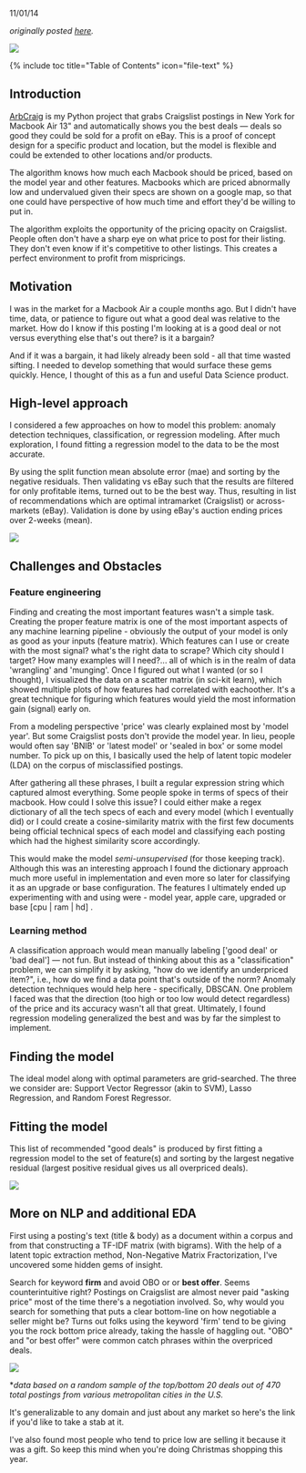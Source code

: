 11/01/14

_originally posted [here](https://blog.dominodatalab.com/using-data-science-to-get-a-good-deal-on-a-macbook/)._


<a href="/assets/images/macbook_air_article/pic1.jpg"><img src="/assets/images/macbook_air_article/pic1.jpg"></a>


{% include toc title="Table of Contents" icon="file-text" %}


## Introduction

[ArbCraig](https://github.com/asharma567/Craigslist-Arbitrage) is my Python project that grabs Craigslist postings in New York for Macbook Air 13" and automatically shows you the best deals — deals so good they could be sold for a profit on eBay. This is a proof of concept design for a specific product and location, but the model is flexible and could be extended to other locations and/or products.

The algorithm knows how much each Macbook should be priced, based on the model year and other features. Macbooks which are priced abnormally low and undervalued given their specs are shown on a google map, so that one could have perspective of how much time and effort they'd be willing to put in.

The algorithm exploits the opportunity of the pricing opacity on Craigslist. People often don't have a sharp eye on what price to post for their listing. They don't even know if it's competitive to other listings. This creates a perfect environment to profit from mispricings.

## Motivation
I was in the market for a Macbook Air a couple months ago. But I didn't have time, data, or patience to figure out what a good deal was relative to the market. How do I know if this posting I'm looking at is a good deal or not versus everything else that's out there? is it a bargain?

And if it was a bargain, it had likely already been sold - all that time wasted sifting. I needed to develop something that would surface these gems quickly. Hence, I thought of this as a fun and useful Data Science product.

## High-level approach

I considered a few approaches on how to model this problem: anomaly detection techniques, classification, or regression modeling. After much exploration, I found fitting a regression model to the data to be the most accurate.

By using the split function mean absolute error (mae) and sorting by the negative residuals. Then validating vs eBay such that the results are filtered for only profitable items, turned out to be the best way. Thus, resulting in list of recommendations which are optimal intramarket (Craigslist) or across-markets (eBay). Validation is done by using eBay's auction ending prices over 2-weeks (mean).

<a href="/assets/images/macbook_air_article/pic2.jpg"><img src="/assets/images/macbook_air_article/pic2.jpg"></a>

## Challenges and Obstacles
### Feature engineering
Finding and creating the most important features wasn't a simple task. Creating the proper feature matrix is one of the most important aspects of any machine learning pipeline - obviously the output of your model is only as good as your inputs (feature matrix). Which features can I use or create with the most signal? what's the right data to scrape? Which city should I target? How many examples will I need?... all of which is in the realm of data 'wrangling' and 'munging'. Once I figured out what I wanted (or so I thought), I visualized the data on a scatter matrix (in sci-kit learn), which showed multiple plots of how features had correlated with eachoother. It's a great technique for figuring which features would yield the most information gain (signal) early on.

From a modeling perspective 'price' was clearly explained most by 'model year'. But some Craigslist posts don't provide the model year. In lieu, people would often say 'BNIB' or 'latest model' or 'sealed in box' or some model number. To pick up on this, I basically used the help of latent topic modeler (LDA) on the corpus of misclassified postings.


After gathering all these phrases, I built a regular expression string which captured almost everything. Some people spoke in terms of specs of their macbook. How could I solve this issue? I could either make a regex dictionary of all the tech specs of each and every model (which I eventually did) or I could create a cosine-similarity matrix with the first few documents being official technical specs of each model and classifying each posting which had the highest similarity score accordingly.

This would make the model _semi-unsupervised_ (for those keeping track). Although this was an interesting approach I found the dictionary approach much more useful in implementation and even more so later for classifying it as an upgrade or base configuration. The features I ultimately ended up experimenting with and using were - model year, apple care, upgraded or base [cpu | ram | hd] .


### Learning method

A classification approach would mean manually labeling ['good deal' or 'bad deal'] — not fun. But instead of thinking about this as a "classification" problem, we can simplify it by asking, "how do we identify an underpriced item?", i.e., how do we find a data point that's outside of the norm? Anomaly detection techniques would help here - specifically, DBSCAN. One problem I faced was that the direction (too high or too low would detect regardless) of the price and its accuracy wasn't all that great. Ultimately, I found regression modeling generalized the best and was by far the simplest to implement.


## Finding the model

The ideal model along with optimal parameters are grid-searched. The three we consider are: Support Vector Regressor (akin to SVM), Lasso Regression, and Random Forest Regressor.


## Fitting the model

This list of recommended "good deals" is produced by first fitting a regression model to the set of feature(s) and sorting by the largest negative residual (largest positive residual gives us all overpriced deals).

<a href="/assets/images/macbook_air_article/pic3.jpg"><img src="/assets/images/macbook_air_article/pic3.jpg"></a>

## More on NLP and additional EDA
First using a posting's text (title & body) as a document within a corpus and from that constructing a TF-IDF matrix (with bigrams). With the help of a latent topic extraction method, Non-Negative Matrix Fractorization, I've uncovered some hidden gems of insight.

Search for keyword __firm__ and avoid OBO or or __best offer__. Seems counterintuitive right? Postings on Craigslist are almost never paid "asking price" most of the time there's a negotiation involved. So, why would you search for something that puts a clear bottom-line on how negotiable a seller might be? Turns out folks using the keyword 'firm' tend to be giving you the rock bottom price already, taking the hassle of haggling out. "OBO" and "or best offer" were common catch phrases within the overpriced deals.

<a href="/assets/images/macbook_air_article/pic4.jpg"><img src="/assets/images/macbook_air_article/pic4.jpg"></a>

**data based on a random sample of the top/bottom 20 deals out of 470 total postings from various metropolitan cities in the U.S.*

It's generalizable to any domain and just about any market so here's the link if you'd like to take a stab at it.

I've also found most people who tend to price low are selling it because it was a gift. So keep this mind when you're doing Christmas shopping this year.